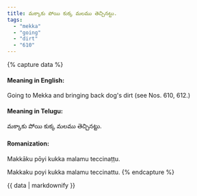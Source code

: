 ```yaml
---
title: మక్కాకు పోయి కుక్క మలము తెచ్చినట్టు.
tags:
  - "mekka"
  - "going"
  - "dirt"
  - "610"
---
```


{% capture data %}
#### Meaning in English:
Going to Mekka and bringing back dog's dirt
(see Nos. 610, 612.)

#### Meaning in Telugu:
మక్కాకు పోయి కుక్క మలము తెచ్చినట్టు.

#### Romanization:
Makkāku pōyi kukka malamu teccinaṭṭu.

Makkaku poyi kukka malamu teccinattu.
{% endcapture %}

{{ data | markdownify }}

